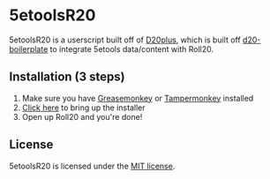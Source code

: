 # 5etoolsR20

5etoolsR20 is a userscript built off of [D20plus](https://github.com/kcaf/D20plus), which is built off [d20-boilerplate](https://github.com/kcaf/d20-boilerplate) to integrate 5etools data/content with Roll20.

## Installation (3 steps)
1. Make sure you have [Greasemonkey](https://addons.mozilla.org/en-US/firefox/addon/greasemonkey) or [Tampermonkey](https://tampermonkey.net) installed  
2. [Click here](https://github.com/5egmegaanon/5etoolsR20/raw/master/5etoolsR20.user.js) to bring up the installer  
3. Open up Roll20 and you're done! 

## License
5etoolsR20 is licensed under the [MIT license](https://opensource.org/licenses/MIT).
